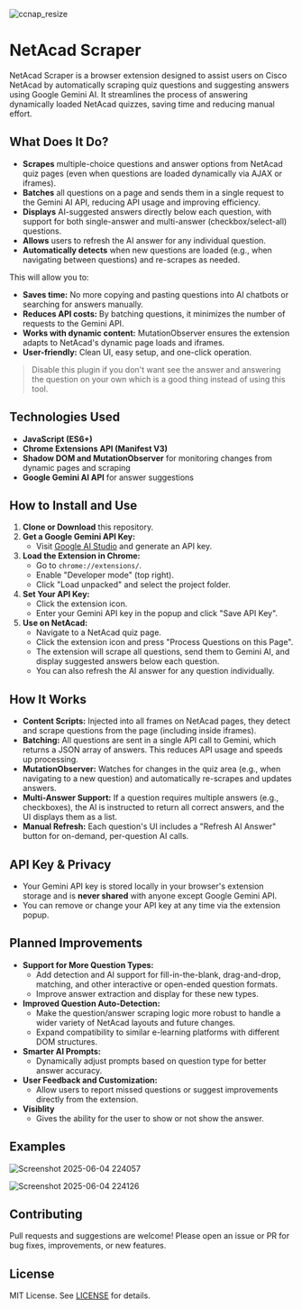 ![ccnap_resize](https://github.com/user-attachments/assets/0cb6200c-c304-42fa-ad0f-fa68fa0c4fac)

# NetAcad Scraper

NetAcad Scraper is a browser extension designed to assist users on Cisco NetAcad by automatically scraping quiz questions and suggesting answers using Google Gemini AI. It streamlines the process of answering dynamically loaded NetAcad quizzes, saving time and reducing manual effort.

## What Does It Do?
- **Scrapes** multiple-choice questions and answer options from NetAcad quiz pages (even when questions are loaded dynamically via AJAX or iframes).
- **Batches** all questions on a page and sends them in a single request to the Gemini AI API, reducing API usage and improving efficiency.
- **Displays** AI-suggested answers directly below each question, with support for both single-answer and multi-answer (checkbox/select-all) questions.
- **Allows** users to refresh the AI answer for any individual question.
- **Automatically detects** when new questions are loaded (e.g., when navigating between questions) and re-scrapes as needed.

This will allow you to:
- **Saves time:** No more copying and pasting questions into AI chatbots or searching for answers manually.
- **Reduces API costs:** By batching questions, it minimizes the number of requests to the Gemini API.
- **Works with dynamic content:** MutationObserver ensures the extension adapts to NetAcad's dynamic page loads and iframes.
- **User-friendly:** Clean UI, easy setup, and one-click operation.
> Disable this plugin if you don't want see the answer and answering the question on your own which is a good thing instead of using this tool.

## Technologies Used
- **JavaScript (ES6+)**
- **Chrome Extensions API (Manifest V3)**
- **Shadow DOM and MutationObserver** for monitoring changes from dynamic pages and scraping
- **Google Gemini AI API** for answer suggestions

## How to Install and Use
1. **Clone or Download** this repository.
2. **Get a Google Gemini API Key:**
   - Visit [Google AI Studio](https://aistudio.google.com/app/apikey) and generate an API key.
3. **Load the Extension in Chrome:**
   - Go to `chrome://extensions/`.
   - Enable "Developer mode" (top right).
   - Click "Load unpacked" and select the project folder.
4. **Set Your API Key:**
   - Click the extension icon.
   - Enter your Gemini API key in the popup and click "Save API Key".
5. **Use on NetAcad:**
   - Navigate to a NetAcad quiz page.
   - Click the extension icon and press "Process Questions on this Page".
   - The extension will scrape all questions, send them to Gemini AI, and display suggested answers below each question.
   - You can also refresh the AI answer for any question individually.

## How It Works
- **Content Scripts:** Injected into all frames on NetAcad pages, they detect and scrape questions from the page (including inside iframes).
- **Batching:** All questions are sent in a single API call to Gemini, which returns a JSON array of answers. This reduces API usage and speeds up processing.
- **MutationObserver:** Watches for changes in the quiz area (e.g., when navigating to a new question) and automatically re-scrapes and updates answers.
- **Multi-Answer Support:** If a question requires multiple answers (e.g., checkboxes), the AI is instructed to return all correct answers, and the UI displays them as a list.
- **Manual Refresh:** Each question's UI includes a "Refresh AI Answer" button for on-demand, per-question AI calls.

## API Key & Privacy
- Your Gemini API key is stored locally in your browser's extension storage and is **never shared** with anyone except Google Gemini API.
- You can remove or change your API key at any time via the extension popup.

## Planned Improvements
- **Support for More Question Types:**
  - Add detection and AI support for fill-in-the-blank, drag-and-drop, matching, and other interactive or open-ended question formats.
  - Improve answer extraction and display for these new types.
- **Improved Question Auto-Detection:**
  - Make the question/answer scraping logic more robust to handle a wider variety of NetAcad layouts and future changes.
  - Expand compatibility to similar e-learning platforms with different DOM structures.
- **Smarter AI Prompts:**
  - Dynamically adjust prompts based on question type for better answer accuracy.
- **User Feedback and Customization:**
  - Allow users to report missed questions or suggest improvements directly from the extension.
- **Visiblity**
  - Gives the ability for the user to show or not show the answer.

## Examples
![Screenshot 2025-06-04 224057](https://github.com/user-attachments/assets/04809880-60f5-4e72-a66a-5412529b1d81)

![Screenshot 2025-06-04 224126](https://github.com/user-attachments/assets/53845149-6347-42cc-88c6-096f35fd7d88)


## Contributing
Pull requests and suggestions are welcome! Please open an issue or PR for bug fixes, improvements, or new features.

## License
MIT License. See [LICENSE](LICENSE) for details. 
